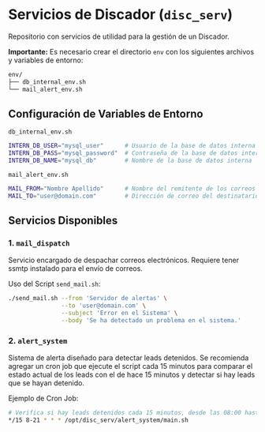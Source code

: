 # Servicios de Discador (`disc_serv`)

Repositorio con servicios de utilidad para la gestión de un Discador.

**Importante:** Es necesario crear el directorio `env` con los siguientes archivos y variables de entorno:

```bash
env/
├── db_internal_env.sh
└── mail_alert_env.sh
```

## Configuración de Variables de Entorno

`db_internal_env.sh`
```bash
INTERN_DB_USER="mysql_user"      # Usuario de la base de datos interna
INTERN_DB_PASS="mysql_password"  # Contraseña de la base de datos interna
INTERN_DB_NAME="mysql_db"        # Nombre de la base de datos interna
```

`mail_alert_env.sh`
```bash
MAIL_FROM="Nombre Apellido"      # Nombre del remitente de los correos de alerta
MAIL_TO="user@domain.com"        # Dirección de correo del destinatario
```

## Servicios Disponibles

### 1. `mail_dispatch`

Servicio encargado de despachar correos electrónicos. Requiere tener ssmtp instalado para el envío de correos.

Uso del Script `send_mail.sh`:

```bash
./send_mail.sh --from 'Servidor de alertas' \
               --to 'user@domain.com' \
               --subject 'Error en el Sistema' \
               --body 'Se ha detectado un problema en el sistema.'
```

### 2. `alert_system`

Sistema de alerta diseñado para detectar leads detenidos. Se recomienda agregar un cron job que ejecute el script cada 15 minutos para comparar el estado actual de los leads con el de hace 15 minutos y detectar si hay leads que se hayan detenido.

Ejemplo de Cron Job:

```bash
# Verifica si hay leads detenidos cada 15 minutos, desde las 08:00 hasta las 21:00
*/15 8-21 * * * /opt/disc_serv/alert_system/main.sh
```
